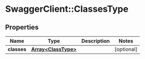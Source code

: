 # SwaggerClient::ClassesType

## Properties
Name | Type | Description | Notes
------------ | ------------- | ------------- | -------------
**classes** | [**Array&lt;ClassType&gt;**](ClassType.md) |  | [optional] 

